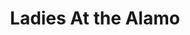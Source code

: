 ---
title: Ladies At the Alamo
year: 1979
opening_date: 1979-12-14
closing_date: 1979-12-22
layout: productions
image:
image_caption:
image_credit:
playbill: 
category: 
details:
  Theatre: Theatre Jacksonville
  Venue: Little Theatre
cast:
  Dede Cooper: Sabina Meyer
  Bella Gardner: Nancy Kaye
  Suits: Mardie Kelly
  Joanne Remington: Pat Sharpe
  Shirley Fuller: Carolyn Courreges
crew:
  Director: Robert Knowles
  Scene Design: Hal Henderson
  Stage Manager: Hal Henderson
  Assistant Stage Manager: Keith Moody
  Light Technician: Wanda Newell
  Sound Technician: Pam Jackson
  Properties: Pam Jackson
  Costumes: Gert Berman
  Publicity:
    - Jackson Newsom
    - Gerri Turbow
    - Dick Kerekes
  Box Office: Barbara Stillson
  House Manager: Valerie Hall
orchestra:
external_links:
---